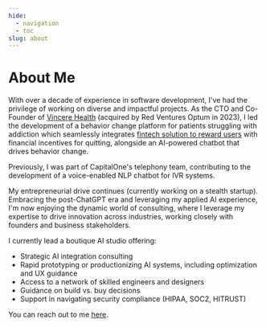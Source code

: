 ```yaml
---
hide:
  - navigation
  - toc
slug: about
---
```

# About Me

With over a decade of experience in software development, I've had the privilege of working on diverse and impactful projects. As the CTO and Co-Founder of [Vincere Health](https://www.vincere.health/) (acquired by Red Ventures Optum in 2023), I led the development of a behavior change platform for patients struggling with addiction which seamlessly integrates [fintech solution to reward users](https://aws.amazon.com/blogs/startups/helping-people-quit-smoking-through-financial-rewards/) with financial incentives for quitting, alongside an AI-powered chatbot that drives behavior change.

Previously, I was part of CapitalOne's telephony team, contributing to the development of a voice-enabled NLP chatbot for IVR systems.

My entrepreneurial drive continues (currently working on a stealth startup). Embracing the post-ChatGPT era and leveraging my applied AI experience, I'm now enjoying the dynamic world of consulting, where I leverage my expertise to drive innovation across industries, working closely with founders and business stakeholders.

I currently lead a boutique AI studio offering:

- Strategic AI integration consulting
- Rapid prototyping or productionizing AI systems, including optimization and UX guidance
- Access to a network of skilled engineers and designers
- Guidance on build vs. buy decisions
- Support in navigating security compliance (HIPAA, SOC2, HITRUST)

You can reach out to me [here](mailto:hadij.pk@gmail.com).
